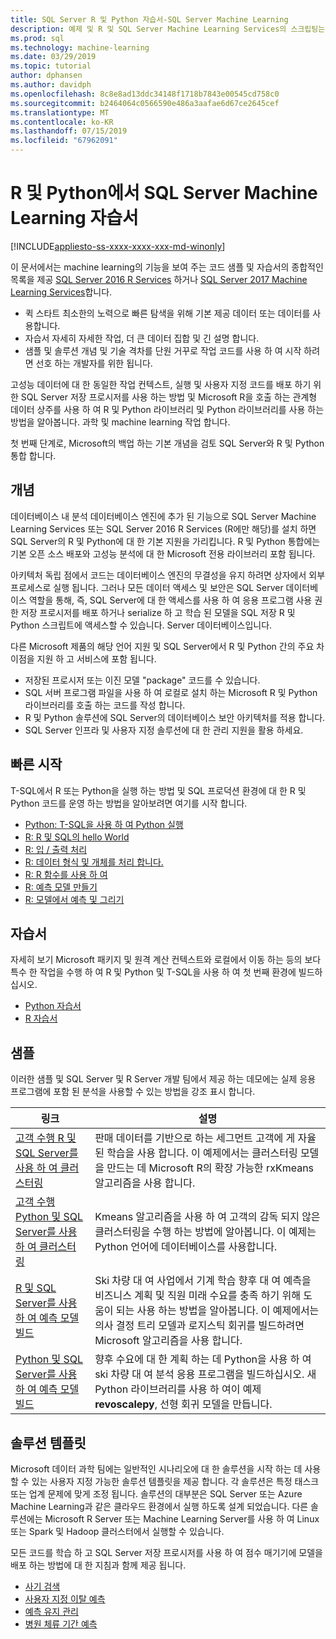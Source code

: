 ```yaml
---
title: SQL Server R 및 Python 자습서-SQL Server Machine Learning
description: 예제 및 R 및 SQL Server Machine Learning Services의 스크립팅는 Python에 대 한 자습서입니다.
ms.prod: sql
ms.technology: machine-learning
ms.date: 03/29/2019
ms.topic: tutorial
author: dphansen
ms.author: davidph
ms.openlocfilehash: 8c8e8ad13ddc34148f1718b7843e00545cd758c0
ms.sourcegitcommit: b2464064c0566590e486a3aafae6d67ce2645cef
ms.translationtype: MT
ms.contentlocale: ko-KR
ms.lasthandoff: 07/15/2019
ms.locfileid: "67962091"
---
```

# <a name="sql-server-machine-learning-tutorials-in-r-and-python"></a>R 및 Python에서 SQL Server Machine Learning 자습서
[!INCLUDE[appliesto-ss-xxxx-xxxx-xxx-md-winonly](../../includes/appliesto-ss-xxxx-xxxx-xxx-md-winonly.md)]

이 문서에서는 machine learning의 기능을 보여 주는 코드 샘플 및 자습서의 종합적인 목록을 제공 [SQL Server 2016 R Services](../install/sql-r-services-windows-install.md) 하거나 [SQL Server 2017 Machine Learning Services](../install/sql-machine-learning-services-windows-install.md)합니다. 

+ 퀵 스타트 최소한의 노력으로 빠른 탐색을 위해 기본 제공 데이터 또는 데이터를 사용합니다.
+ 자습서 자세히 자세한 작업, 더 큰 데이터 집합 및 긴 설명 합니다.
+ 샘플 및 솔루션 개념 및 기술 격차를 단원 거꾸로 작업 코드를 사용 하 여 시작 하려면 선호 하는 개발자를 위한 됩니다.

고성능 데이터에 대 한 동일한 작업 컨텍스트, 실행 및 사용자 지정 코드를 배포 하기 위한 SQL Server 저장 프로시저를 사용 하는 방법 및 Microsoft R을 호출 하는 관계형 데이터 상주를 사용 하 여 R 및 Python 라이브러리 및 Python 라이브러리를 사용 하는 방법을 알아봅니다. 과학 및 machine learning 작업 합니다.

첫 번째 단계로, Microsoft의 백업 하는 기본 개념을 검토 SQL Server와 R 및 Python 통합 합니다.

## <a name="concepts"></a>개념

데이터베이스 내 분석 데이터베이스 엔진에 추가 된 기능으로 SQL Server Machine Learning Services 또는 SQL Server 2016 R Services (R에만 해당)를 설치 하면 SQL Server의 R 및 Python에 대 한 기본 지원을 가리킵니다. R 및 Python 통합에는 기본 오픈 소스 배포와 고성능 분석에 대 한 Microsoft 전용 라이브러리 포함 됩니다.

아키텍처 독립 점에서 코드는 데이터베이스 엔진의 무결성을 유지 하려면 상자에서 외부 프로세스로 실행 됩니다. 그러나 모든 데이터 액세스 및 보안은 SQL Server 데이터베이스 역할을 통해, 즉, SQL Server에 대 한 액세스를 사용 하 여 응용 프로그램 사용 권한 저장 프로시저를 배포 하거나 serialize 하 고 학습 된 모델을 SQL 저장 R 및 Python 스크립트에 액세스할 수 있습니다. Server 데이터베이스입니다.

다른 Microsoft 제품의 해당 언어 지원 및 SQL Server에서 R 및 Python 간의 주요 차이점을 지원 하 고 서비스에 포함 됩니다.

+ 저장된 프로시저 또는 이진 모델 "package" 코드를 수 있습니다.
+ SQL 서버 프로그램 파일을 사용 하 여 로컬로 설치 하는 Microsoft R 및 Python 라이브러리를 호출 하는 코드를 작성 합니다.
+ R 및 Python 솔루션에 SQL Server의 데이터베이스 보안 아키텍처를 적용 합니다.
+ SQL Server 인프라 및 사용자 지정 솔루션에 대 한 관리 지원을 활용 하세요.

## <a name="quickstarts"></a>빠른 시작

T-SQL에서 R 또는 Python을 실행 하는 방법 및 SQL 프로덕션 환경에 대 한 R 및 Python 코드를 운영 하는 방법을 알아보려면 여기를 시작 합니다.

+ [Python: T-SQL을 사용 하 여 Python 실행](run-python-using-t-sql.md)
+ [R: R 및 SQL의 hello World](rtsql-using-r-code-in-transact-sql-quickstart.md)
+ [R: 입 / 출력 처리](rtsql-working-with-inputs-and-outputs.md)
+ [R: 데이터 형식 및 개체를 처리 합니다.](rtsql-r-and-sql-data-types-and-data-objects.md)
+ [R: R 함수를 사용 하 여](rtsql-using-r-functions-with-sql-server-data.md)
+ [R: 예측 모델 만들기](rtsql-create-a-predictive-model-r.md)
+ [R: 모델에서 예측 및 그리기](rtsql-predict-and-plot-from-model.md)

## <a name="tutorials"></a>자습서

자세히 보기 Microsoft 패키지 및 원격 계산 컨텍스트와 로컬에서 이동 하는 등의 보다 특수 한 작업을 수행 하 여 R 및 Python 및 T-SQL을 사용 하 여 첫 번째 환경에 빌드하십시오.

+ [Python 자습서](sql-server-python-tutorials.md)
+ [R 자습서](sql-server-r-tutorials.md)

<a name ="bkmk_samples"></a>

## <a name="samples"></a>샘플

이러한 샘플 및 SQL Server 및 R Server 개발 팀에서 제공 하는 데모에는 실제 응용 프로그램에 포함 된 분석을 사용할 수 있는 방법을 강조 표시 합니다.

| 링크 | 설명 | 
|------|-------------|
| [고객 수행 R 및 SQL Server를 사용 하 여 클러스터링](https://microsoft.github.io/sql-ml-tutorials/R/customerclustering/) | 판매 데이터를 기반으로 하는 세그먼트 고객에 게 자율된 학습을 사용 합니다. 이 예제에서는 클러스터링 모델을 만드는 데 Microsoft R의 확장 가능한 rxKmeans 알고리즘을 사용 합니다. |
| [고객 수행 Python 및 SQL Server를 사용 하 여 클러스터링](https://microsoft.github.io/sql-ml-tutorials/python/customerclustering/) | Kmeans 알고리즘을 사용 하 여 고객의 감독 되지 않은 클러스터링을 수행 하는 방법에 알아봅니다. 이 예제는 Python 언어에 데이터베이스를 사용합니다.| SQL Server 2017 |
| [R 및 SQL Server를 사용 하 여 예측 모델 빌드](https://microsoft.github.io/sql-ml-tutorials/R/rentalprediction) | Ski 차량 대 여 사업에서 기계 학습 향후 대 여 예측을 비즈니스 계획 및 직원 미래 수요를 충족 하기 위해 도움이 되는 사용 하는 방법을 알아봅니다. 이 예제에서는 의사 결정 트리 모델과 로지스틱 회귀를 빌드하려면 Microsoft 알고리즘을 사용 합니다. | 
| [Python 및 SQL Server를 사용 하 여 예측 모델 빌드](https://microsoft.github.io/sql-ml-tutorials/python/rentalprediction/) | 향후 수요에 대 한 계획 하는 데 Python을 사용 하 여 ski 차량 대 여 분석 응용 프로그램을 빌드하십시오. 새 Python 라이브러리를 사용 하 여이 예제 **revoscalepy**, 선형 회귀 모델을 만듭니다. | 

<a name="bkmk_solutions"></a>

## <a name="solution-templates"></a>솔루션 템플릿

Microsoft 데이터 과학 팀에는 일반적인 시나리오에 대 한 솔루션을 시작 하는 데 사용할 수 있는 사용자 지정 가능한 솔루션 템플릿을 제공 합니다. 각 솔루션은 특정 태스크 또는 업계 문제에 맞게 조정 됩니다. 솔루션의 대부분은 SQL Server 또는 Azure Machine Learning과 같은 클라우드 환경에서 실행 하도록 설계 되었습니다. 다른 솔루션에는 Microsoft R Server 또는 Machine Learning Server를 사용 하 여 Linux 또는 Spark 및 Hadoop 클러스터에서 실행할 수 있습니다.

모든 코드를 학습 하 고 SQL Server 저장 프로시저를 사용 하 여 점수 매기기에 모델을 배포 하는 방법에 대 한 지침과 함께 제공 됩니다.

+ [사기 검색](https://gallery.cortanaanalytics.com/Tutorial/Online-Fraud-Detection-Template-with-SQL-Server-R-Services-1)
+ [사용자 지정 이탈 예측](https://gallery.cortanaanalytics.com/Tutorial/Customer-Churn-Prediction-Template-with-SQL-Server-R-Services-1)
+ [예측 유지 관리](https://gallery.cortanaanalytics.com/Tutorial/Predictive-Maintenance-Template-with-SQL-Server-R-Services-1)
+ [병원 체류 기간 예측](https://gallery.cortanaintelligence.com/Solution/Predicting-Length-of-Stay-in-Hospitals-1)

